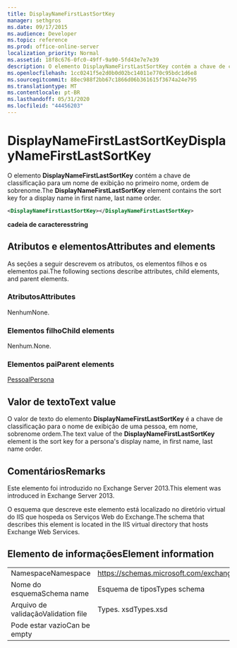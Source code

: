 ```yaml
---
title: DisplayNameFirstLastSortKey
manager: sethgros
ms.date: 09/17/2015
ms.audience: Developer
ms.topic: reference
ms.prod: office-online-server
localization_priority: Normal
ms.assetid: 18f8c676-0fc0-49ff-9a90-5fd43e7e7e39
description: O elemento DisplayNameFirstLastSortKey contém a chave de classificação para um nome de exibição no primeiro nome, ordem de sobrenome.
ms.openlocfilehash: 1cc0241f5e2d0b0d02bc14011e770c95bdc1d6e8
ms.sourcegitcommit: 88ec988f2bb67c1866d06b361615f3674a24e795
ms.translationtype: MT
ms.contentlocale: pt-BR
ms.lasthandoff: 05/31/2020
ms.locfileid: "44456203"
---
```

# <a name="displaynamefirstlastsortkey"></a><span data-ttu-id="015fe-103">DisplayNameFirstLastSortKey</span><span class="sxs-lookup"><span data-stu-id="015fe-103">DisplayNameFirstLastSortKey</span></span>

<span data-ttu-id="015fe-104">O elemento **DisplayNameFirstLastSortKey** contém a chave de classificação para um nome de exibição no primeiro nome, ordem de sobrenome.</span><span class="sxs-lookup"><span data-stu-id="015fe-104">The **DisplayNameFirstLastSortKey** element contains the sort key for a display name in first name, last name order.</span></span> 
  
```XML
<DisplayNameFirstLastSortKey></DisplayNameFirstLastSortKey>
```

 <span data-ttu-id="015fe-105">**cadeia de caracteres**</span><span class="sxs-lookup"><span data-stu-id="015fe-105">**string**</span></span>
## <a name="attributes-and-elements"></a><span data-ttu-id="015fe-106">Atributos e elementos</span><span class="sxs-lookup"><span data-stu-id="015fe-106">Attributes and elements</span></span>

<span data-ttu-id="015fe-107">As seções a seguir descrevem os atributos, os elementos filhos e os elementos pai.</span><span class="sxs-lookup"><span data-stu-id="015fe-107">The following sections describe attributes, child elements, and parent elements.</span></span>
  
### <a name="attributes"></a><span data-ttu-id="015fe-108">Atributos</span><span class="sxs-lookup"><span data-stu-id="015fe-108">Attributes</span></span>

<span data-ttu-id="015fe-109">Nenhum</span><span class="sxs-lookup"><span data-stu-id="015fe-109">None.</span></span>
  
### <a name="child-elements"></a><span data-ttu-id="015fe-110">Elementos filho</span><span class="sxs-lookup"><span data-stu-id="015fe-110">Child elements</span></span>

<span data-ttu-id="015fe-111">Nenhum.</span><span class="sxs-lookup"><span data-stu-id="015fe-111">None.</span></span>
  
### <a name="parent-elements"></a><span data-ttu-id="015fe-112">Elementos pai</span><span class="sxs-lookup"><span data-stu-id="015fe-112">Parent elements</span></span>

[<span data-ttu-id="015fe-113">Pessoal</span><span class="sxs-lookup"><span data-stu-id="015fe-113">Persona</span></span>](persona.md)
  
## <a name="text-value"></a><span data-ttu-id="015fe-114">Valor de texto</span><span class="sxs-lookup"><span data-stu-id="015fe-114">Text value</span></span>

<span data-ttu-id="015fe-115">O valor de texto do elemento **DisplayNameFirstLastSortKey** é a chave de classificação para o nome de exibição de uma pessoa, em nome, sobrenome ordem.</span><span class="sxs-lookup"><span data-stu-id="015fe-115">The text value of the **DisplayNameFirstLastSortKey** element is the sort key for a persona's display name, in first name, last name order.</span></span> 
  
## <a name="remarks"></a><span data-ttu-id="015fe-116">Comentários</span><span class="sxs-lookup"><span data-stu-id="015fe-116">Remarks</span></span>

<span data-ttu-id="015fe-117">Este elemento foi introduzido no Exchange Server 2013.</span><span class="sxs-lookup"><span data-stu-id="015fe-117">This element was introduced in Exchange Server 2013.</span></span>
  
<span data-ttu-id="015fe-118">O esquema que descreve este elemento está localizado no diretório virtual do IIS que hospeda os Serviços Web do Exchange.</span><span class="sxs-lookup"><span data-stu-id="015fe-118">The schema that describes this element is located in the IIS virtual directory that hosts Exchange Web Services.</span></span>
  
## <a name="element-information"></a><span data-ttu-id="015fe-119">Elemento de informações</span><span class="sxs-lookup"><span data-stu-id="015fe-119">Element information</span></span>

|||
|:-----|:-----|
|<span data-ttu-id="015fe-120">Namespace</span><span class="sxs-lookup"><span data-stu-id="015fe-120">Namespace</span></span>  <br/> |https://schemas.microsoft.com/exchange/services/2006/types  <br/> |
|<span data-ttu-id="015fe-121">Nome do esquema</span><span class="sxs-lookup"><span data-stu-id="015fe-121">Schema name</span></span>  <br/> |<span data-ttu-id="015fe-122">Esquema de tipos</span><span class="sxs-lookup"><span data-stu-id="015fe-122">Types schema</span></span>  <br/> |
|<span data-ttu-id="015fe-123">Arquivo de validação</span><span class="sxs-lookup"><span data-stu-id="015fe-123">Validation file</span></span>  <br/> |<span data-ttu-id="015fe-124">Types. xsd</span><span class="sxs-lookup"><span data-stu-id="015fe-124">Types.xsd</span></span>  <br/> |
|<span data-ttu-id="015fe-125">Pode estar vazio</span><span class="sxs-lookup"><span data-stu-id="015fe-125">Can be empty</span></span>  <br/> ||
   

